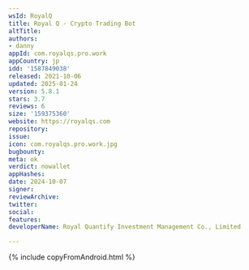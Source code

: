 ```yaml
---
wsId: RoyalQ
title: Royal Q - Crypto Trading Bot
altTitle: 
authors:
- danny
appId: com.royalqs.pro.work
appCountry: jp
idd: '1587849038'
released: 2021-10-06
updated: 2025-01-24
version: 5.8.1
stars: 3.7
reviews: 6
size: '159375360'
website: https://royalqs.com
repository: 
issue: 
icon: com.royalqs.pro.work.jpg
bugbounty: 
meta: ok
verdict: nowallet
appHashes: 
date: 2024-10-07
signer: 
reviewArchive: 
twitter: 
social: 
features: 
developerName: Royal Quantify Investment Management Co., Limited

---
```


{% include copyFromAndroid.html %}